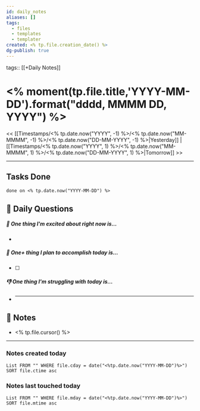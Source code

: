 ```yaml
---
id: daily_notes
aliases: []
tags:
  - files
  - templates
  - templater
created: <% tp.file.creation_date() %>
dg-publish: true
---
```

tags:: [[+Daily Notes]]

# <% moment(tp.file.title,'YYYY-MM-DD').format("dddd, MMMM DD, YYYY") %>

<< [[Timestamps/<% tp.date.now("YYYY", -1) %>/<% tp.date.now("MM-MMMM", -1) %>/<% tp.date.now("DD-MM-YYYY", -1) %>|Yesterday]] | [[Timestamps/<% tp.date.now("YYYY", 1) %>/<% tp.date.now("MM-MMMM", 1) %>/<% tp.date.now("DD-MM-YYYY", 1) %>|Tomorrow]] >>

---

## Tasks Done

```tasks
done on <% tp.date.now("YYYY-MM-DD") %>

```

## 📅 Daily Questions

##### 🙌 One thing I'm excited about right now is...

-

##### 🚀 One+ thing I plan to accomplish today is...

- [ ]

##### 👎 One thing I'm struggling with today is...

- ***

## 📝 Notes

- <% tp.file.cursor() %>

---

### Notes created today

```dataview
List FROM "" WHERE file.cday = date("<%tp.date.now("YYYY-MM-DD")%>") SORT file.ctime asc

```

### Notes last touched today

```dataview
List FROM "" WHERE file.mday = date("<%tp.date.now("YYYY-MM-DD")%>") SORT file.mtime asc

```
